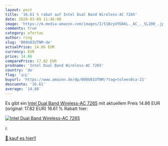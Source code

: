 ```yaml
---
layout: post
title: '16.61 % rabat auf Intel Dual Band Wireless-AC 7265'
date: 2020-03-09 11:46:08
image: 'https://m.media-amazon.com/images/I/51BzyUYDAkL._AC_._SL200_.jpg'
comments: true
category: ofertas
author: ring
slug: 'B00U8IUTNM-de'
actualPrice: 14.86 EUR
currency: EUR
price: 14.86
comparePrice: 17.82 EUR
prodname: 'Intel Dual Band Wireless-AC 7265'
country: 'de'
flag: '🇩🇪'
buyurl: 'https://www.amazon.de/dp/B00U8IUTNM/?tag=tolees0ca-21'
descuento: '16.61'
average: '14.86'
---
```


Es gibt ein [Intel Dual Band Wireless-AC 7265](https://www.amazon.de/dp/B00U8IUTNM/?tag=tolees0ca-21) mit aktuellem Preis 14.86 EUR (original: 17.82 EUR) 16.61 % Rabatt hier:

[![Intel Dual Band Wireless-AC 7265](https://m.media-amazon.com/images/I/51BzyUYDAkL._AC_._SL200_.jpg)](https://www.amazon.de/dp/B00U8IUTNM/?tag=tolees0ca-21)

ℹ️:


[🛒 kauf es hier!!](https://www.amazon.de/dp/B00U8IUTNM/?tag=tolees0ca-21)
